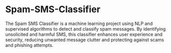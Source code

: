 # Spam-SMS-Classifier
The Spam SMS Classifier is a machine learning project using NLP and supervised algorithms to detect and classify spam messages. By identifying unsolicited and harmful SMS, this classifier enhances user experience and security, reducing unwanted message clutter and protecting against scams and phishing attempts.

